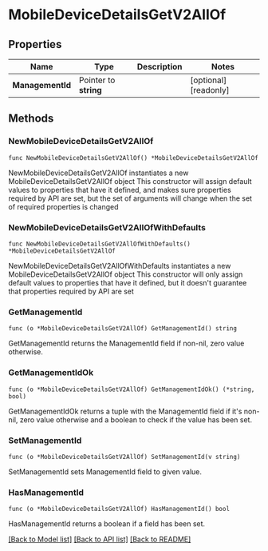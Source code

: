 # MobileDeviceDetailsGetV2AllOf

## Properties

Name | Type | Description | Notes
------------ | ------------- | ------------- | -------------
**ManagementId** | Pointer to **string** |  | [optional] [readonly] 

## Methods

### NewMobileDeviceDetailsGetV2AllOf

`func NewMobileDeviceDetailsGetV2AllOf() *MobileDeviceDetailsGetV2AllOf`

NewMobileDeviceDetailsGetV2AllOf instantiates a new MobileDeviceDetailsGetV2AllOf object
This constructor will assign default values to properties that have it defined,
and makes sure properties required by API are set, but the set of arguments
will change when the set of required properties is changed

### NewMobileDeviceDetailsGetV2AllOfWithDefaults

`func NewMobileDeviceDetailsGetV2AllOfWithDefaults() *MobileDeviceDetailsGetV2AllOf`

NewMobileDeviceDetailsGetV2AllOfWithDefaults instantiates a new MobileDeviceDetailsGetV2AllOf object
This constructor will only assign default values to properties that have it defined,
but it doesn't guarantee that properties required by API are set

### GetManagementId

`func (o *MobileDeviceDetailsGetV2AllOf) GetManagementId() string`

GetManagementId returns the ManagementId field if non-nil, zero value otherwise.

### GetManagementIdOk

`func (o *MobileDeviceDetailsGetV2AllOf) GetManagementIdOk() (*string, bool)`

GetManagementIdOk returns a tuple with the ManagementId field if it's non-nil, zero value otherwise
and a boolean to check if the value has been set.

### SetManagementId

`func (o *MobileDeviceDetailsGetV2AllOf) SetManagementId(v string)`

SetManagementId sets ManagementId field to given value.

### HasManagementId

`func (o *MobileDeviceDetailsGetV2AllOf) HasManagementId() bool`

HasManagementId returns a boolean if a field has been set.


[[Back to Model list]](../README.md#documentation-for-models) [[Back to API list]](../README.md#documentation-for-api-endpoints) [[Back to README]](../README.md)


